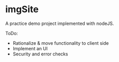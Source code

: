 # imgSite
A practice demo project implemented with nodeJS.

ToDo:
- Rationalize & move functionality to client side
- Implement an UI
- Security and error checks
